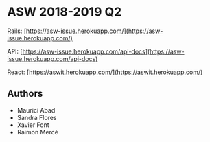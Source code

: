 # ASW 2018-2019 Q2

Rails: [https://asw-issue.herokuapp.com/](https://asw-issue.herokuapp.com/)

API: [https://asw-issue.herokuapp.com/api-docs](https://asw-issue.herokuapp.com/api-docs)

React: [https://aswit.herokuapp.com/](https://aswit.herokuapp.com/) 

## Authors
- Maurici Abad
- Sandra Flores
- Xavier Font
- Raimon Mercé
